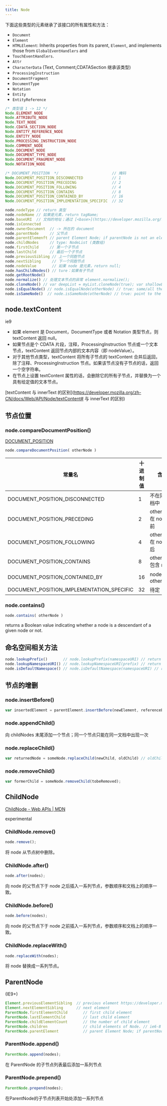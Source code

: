 ```yaml
---
title: Node
---
```


下面这些类型的元素继承了该接口的所有属性和方法：

* `Document`
* `Element`
* `HTMLElement`: Inherits properties from its parent, `Element`, and implements those from `GlobalEventHandlers` and
* `TouchEventHandlers`.
* `Attr`
* `CharacterData` (Text, Comment,CDATASection 继承该类型)
* `ProcessingInstruction`
* `DocumentFragment`
* `DocumentType`
* `Notation`
* `Entity`
* `EntityReference`

```javascript
/* 类型值 1 -> 12 */
Node.ELEMENT_NODE
Node.ATTRIBUTE_NODE
Node.TEXT_NODE
Node.CDATA_SECTION_NODE
Node.ENTITY_REFERENCE_NODE
Node.ENTITY_NODE
Node.PROCESSING_INSTRUCTION_NODE
Node.COMMENT_NODE
Node.DOCUMENT_NODE
Node.DOCUMENT_TYPE_NODE
Node.DOCUMENT_FRAGMENT_NODE
Node.NOTATION_NODE

/* DOCUMENT_POSITION  */                        // 掩码
Node.DOCUMENT_POSITION_DISCONNECTED             // 1
Node.DOCUMENT_POSITION_PRECEDING                // 2
Node.DOCUMENT_POSITION_FOLLOWING                // 4
Node.DOCUMENT_POSITION_CONTAINS                 // 8
Node.DOCUMENT_POSITION_CONTAINED_BY             // 16
Node.DOCUMENT_POSITION_IMPLEMENTATION_SPECIFIC  // 32
```

```javascript
node.nodeType // return 类型
node.nodeName // 如果是元素，return tagName;
node.baseURI  // 文档的地址；通过 [<base>](https://developer.mozilla.org/zh-CN/docs/Web/HTML/Element/base) 修改
node.isConnected
node.ownerDocument  // -> 所在的 document
node.parentNode     // 父节点
node.parentElemenft // parent Element Node; if parentNode is not an element, return null
node.childNodes     // type: NodeList (类数组)
node.firstChild     // 第一个子节点
node.lastChild      // 最后一个子节点
node.previousSibling // 上一个同胞节点
node.nextSibling     // 下一个同胞节点
node.nodeValue       // 如果 node 是元素，return null;
node.hasChildNodes() // ture：如果有子节点
node.getRootNode()
node.normalize() // 处理文本节点的异常 element.normalize();
node.cloneNode() // var deepList = myList.cloneNode(true); var shallowList = myList.cloneNode(false);
node.isEqualNode() // node.isEqualNode(otherNode) // true: same/all the value equal
node.isSameNode()  // node.isSameNode(otherNode) // true: point to the same node
```

## node.textContent

ie9

* 如果 element 是 Document，DocumentType 或者 Notation 类型节点，则 textContent 返回 null。
* 如果节点是个 CDATA 片段，注释，ProcessingInstruction 节点或一个文本节点，textContent 返回节点内部的文本内容（即 nodeValue）。
* 对于其他节点类型，textContent 将所有子节点的 textContent 合并后返回，除了注释、ProcessingInstruction 节点。如果该节点没有子节点的话，返回一个空字符串。
* 在节点上设置 textContent 属性的话，会删除它的所有子节点，并替换为一个具有给定值的文本节点。

[textContent 与 innerText 的区别](https://developer.mozilla.org/zh-CN/docs/Web/API/Node/textContent# 与 innerText 的区别)

## 节点位置

### node.compareDocumentPosition()

[DOCUMENT_POSITION](https://developer.mozilla.org/zh-CN/docs/Web/API/Node/compareDocumentPosition)

```javascript
node.compareDocumentPosition( otherNode )
```

| 常量名           	                       | 十进制值  |   含义                |
|-----------------------------------------|----------|-----------------------|
|DOCUMENT_POSITION_DISCONNECTED	          |    1 	 |   不在同一文档中      |
|DOCUMENT_POSITION_PRECEDING              |    2     |   otherNode 在 node 之前 |
|DOCUMENT_POSITION_FOLLOWING	          |    4	 |   otherNode 在 node 之后 |
|DOCUMENT_POSITION_CONTAINS	              |    8	 |   otherNode 包含 node   |
|DOCUMENT_POSITION_CONTAINED_BY	          |    16    |   node 包含 otherNode  |
|DOCUMENT_POSITION_IMPLEMENTATION_SPECIFIC|	   32    |  待定                 |


### node.contains()

```javascript
node.contains( otherNode )
```

returns a Boolean value indicating whether a node is a descendant of a given node or not.

## 命名空间相关方法

```javascript
node.lookupPrefix()       // node.lookupPrefix(namespaceURI) // return namespaceURI's prefix
node.lookupNamespaceURI() // node.lookupNamespaceURI(prefix) // return prefix's namespaceURI
node.isDefaultNamespace() // node.isDefaultNamespace(namespaceURI) // return true if specified namespaceURI is namespace of node
```

## 节点的增删

### node.insertBefore()

```javascript
var insertedElement = parentElement.insertBefore(newElement, referenceElement);
```


### node.appendChild()

向 childNodes 末尾添加一个节点；同一个节点只能在同一文档中出现一次

### node.replaceChild()

```javascript
var returnedNode = someNode.replaceChild(newChild, oldChild) // oldChild = returnedNode
```

### node.removeChild()

```javascript
var formerChild = someNode.removeChild(tobeRemoved);
```

## ChildNode

[ChildNode - Web APIs \| MDN](https://developer.mozilla.org/en-US/docs/Web/API/ChildNode)

experimental

### ChildNode.remove()

```javascript
node.remove();
```

将 node 从节点树中删除。

### ChildNode.after()

```javascript
node.after(nodes);
```

向 node 的父节点下于 node 之后插入一系列节点，参数顺序和文档上的顺序一致。

### ChildNode.before()

```javascript
node.before(nodes);
```

向 node 的父节点下于 node 之前插入一系列节点，参数顺序和文档上的顺序一致。

### ChildNode.replaceWith()

```javascript
node.replaceWith(nodes);
```

将 node 替换成一系列节点。

## ParentNode

(IE9+)

```javascript
Element.previousElementSibling  // previous element https://developer.mozilla.org/zh-CN/docs/Web/API/NonDocumentTypeChildNode
Element.nextElementSibling      // next element
ParentNode.firstElementChild       // first child element
ParentNode.lastElementChild        // last child element
ParentNode.childElementCount       // the number of child element
ParentNode.children                // child elements of Node. // ie6-8 erroneously includes Comment nodes
ParentNode.parentElement           // parent Element Node; if parentNode is not an element, return null
```

### ParentNode.append()

```javascript
ParentNode.append(nodes);
```

在 ParentNode 的子节点列表最后添加一系列节点

### ParentNode.prepend()

```javascript
ParentNode.prepend(nodes);
```

在ParentNode的子节点列表开始处添加一系列节点
